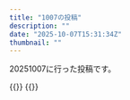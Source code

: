 ```yaml
---
title: "1007の投稿"
description: ""
date: "2025-10-07T15:31:34Z"
thumbnail: ""
---
```

20251007に行った投稿です。
<!--more-->
{{<othersns text="モニターアーム" url="https://qunagi.qunagi.net/notice/Ayxg0Q1zpznuuhPQDA" screenname="jme/k.h" date="2025-10-07T09:27:29.000Z">}}
{{<othersns text="1か月止まってたか" url="https://qunagi.qunagi.net/notice/Ayxev9Esk8mBQoMJiS" screenname="jme/k.h" date="2025-10-07T09:15:20.000Z">}}
